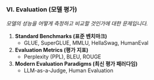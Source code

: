 ### **VI. Evaluation (모델 평가)**

*모델의 성능을 어떻게 측정하고 비교할 것인가에 대한 문제입니다.*

1. **Standard Benchmarks (표준 벤치마크)**
    - GLUE, SuperGLUE, MMLU, HellaSwag, HumanEval
2. **Evaluation Metrics (평가 지표)**
    - Perplexity (PPL), BLEU, ROUGE
3. **Modern Evaluation Paradigms (최신 평가 패러다임)**
    - LLM-as-a-Judge, Human Evaluation